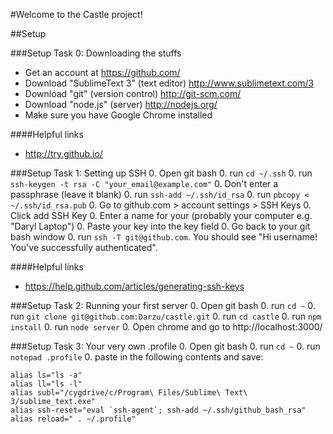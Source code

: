 #Welcome to the Castle project!

##Setup

###Setup Task 0: Downloading the stuffs
- Get an account at https://github.com/
- Download "SublimeText 3" (text editor) http://www.sublimetext.com/3
- Download "git" (version control) http://git-scm.com/
- Download "node.js" (server) http://nodejs.org/
- Make sure you have Google Chrome installed

####Helpful links
- http://try.github.io/

###Setup Task 1: Setting up SSH
0. Open git bash
0. run ```cd ~/.ssh```
0. run ```ssh-keygen -t rsa -C "your_email@example.com"```
0. Don't enter a passphrase (leave it blank)
0. run ```ssh-add ~/.ssh/id_rsa```
0. run ```pbcopy < ~/.ssh/id_rsa.pub```
0. Go to github.com > account settings > SSH Keys
0. Click add SSH Key
0. Enter a name for your (probably your computer e.g. "Daryl Laptop")
0. Paste your key into the key field
0. Go back to your git bash window
0. run ```ssh -T git@github.com```. You should see "Hi username! You've successfully authenticated".

####Helpful links
- https://help.github.com/articles/generating-ssh-keys
 
###Setup Task 2: Running your first server
0. Open git bash
0. run ```cd ~```
0. run ```git clone git@github.com:Darzu/castle.git```
0. run ```cd castle```
0. run ```npm install```
0. run ```node server```
0. Open chrome and go to http://localhost:3000/

###Setup Task 3: Your very own .profile
0. Open git bash
0. run ```cd ~```
0. run ```notepad .profile```
0. paste in the following contents and save:
```
alias ls="ls -a"
alias ll="ls -l"
alias subl="/cygdrive/c/Program\ Files/Sublime\ Text\ 3/sublime_text.exe"
alias ssh-reset="eval `ssh-agent`; ssh-add ~/.ssh/github_bash_rsa"
alias reload=" . ~/.profile"
```